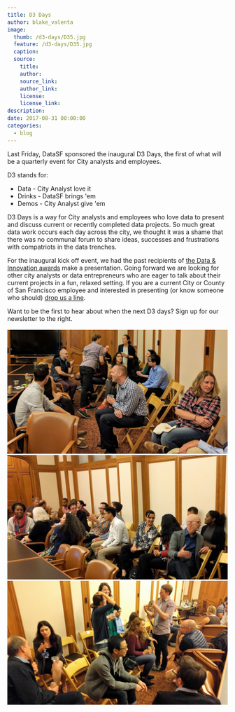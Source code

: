 ```yaml
---
title: D3 Days
author: blake_valenta
image:
  thumb: /d3-days/D35.jpg
  feature: /d3-days/D35.jpg
  caption:
  source:
    title:
    author:
    source_link:
    author_link:
    license:
    license_link:
description:
date: 2017-08-31 00:00:00
categories:
  - blog
---
```



Last Friday, DataSF sponsored the inaugural D3 Days, the first of what will be a quarterly event for City analysts and employees.

D3 stands for:

* Data - City Analyst love it
* Drinks - DataSF brings 'em
* Demos - City Analyst give 'em

D3 Days is a way for City analysts and employees who love data to present and discuss current or recently completed data projects. So much great data work occurs each day across the city, we thought it was a shame that there was no communal forum to share ideas, successes and frustrations with compatriots in the data trenches.

For the inaugural kick off event, we had the past recipients of [the Data & Innovation awards](https://datasf.org/blog/data-shakers-and-innovators/) make a presentation. Going forward we are looking for other city analysts or data entrepreneurs who are eager to talk about their current projects in a fun, relaxed setting. If you are a current City or County of San Francisco employee and interested in presenting (or know someone who should) [drop us a line](javascript:void(location.href='mailto:'+String.fromCharCode(109,97,121,111,114,46,99,100,111,46,105,110,116,101,114,110,64,115,102,103,111,118,46,111,114,103)+'?subject=I\'m%20interested%20in%20D3%20days')).

Want to be the first to hear about when the next D3 days? Sign up for our newsletter to the right.
<br>
<br>![](/uploads/versions/d3-1---x----2835-1595x---.jpg)![](/uploads/versions/d3-2---x----2407-1354x---.jpg)![](/uploads/versions/d3-4---x----4031-2268x---.jpg)